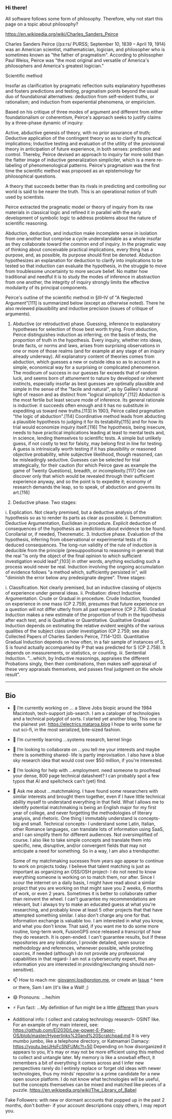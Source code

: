 ### Hi there!

All software follows some form of philosophy. Therefore, why not start this page on a topic about philosophy? 

https://en.wikipedia.org/wiki/Charles_Sanders_Peirce

Charles Sanders Peirce (/pɜːrs/ PURSS; September 10, 1839 – April 19, 1914) was an American scientist, mathematician, logician, and philosopher who is sometimes known as "the father of pragmatism". According to philosopher Paul Weiss, Peirce was "the most original and versatile of America's philosophers and America's greatest logician."

Scientific method

Insofar as clarification by pragmatic reflection suits explanatory hypotheses and fosters predictions and testing, pragmatism points beyond the usual duo of foundational alternatives: deduction from self-evident truths, or rationalism; and induction from experiential phenomena, or empiricism.

Based on his critique of three modes of argument and different from either foundationalism or coherentism, Peirce's approach seeks to justify claims by a three-phase dynamic of inquiry:

Active, abductive genesis of theory, with no prior assurance of truth;
Deductive application of the contingent theory so as to clarify its practical implications;
Inductive testing and evaluation of the utility of the provisional theory in anticipation of future experience, in both senses: prediction and control.
Thereby, Peirce devised an approach to inquiry far more solid than the flatter image of inductive generalization simpliciter, which is a mere re-labeling of phenomenological patterns. Peirce's pragmatism was the first time the scientific method was proposed as an epistemology for philosophical questions.

A theory that succeeds better than its rivals in predicting and controlling our world is said to be nearer the truth. This is an operational notion of truth used by scientists.

Peirce extracted the pragmatic model or theory of inquiry from its raw materials in classical logic and refined it in parallel with the early development of symbolic logic to address problems about the nature of scientific reasoning.

Abduction, deduction, and induction make incomplete sense in isolation from one another but comprise a cycle understandable as a whole insofar as they collaborate toward the common end of inquiry. In the pragmatic way of thinking about conceivable practical implications, every thing has a purpose, and, as possible, its purpose should first be denoted. Abduction hypothesizes an explanation for deduction to clarify into implications to be tested so that induction can evaluate the hypothesis, in the struggle to move from troublesome uncertainty to more secure belief. No matter how traditional and needful it is to study the modes of inference in abstraction from one another, the integrity of inquiry strongly limits the effective modularity of its principal components.

Peirce's outline of the scientific method in §III–IV of "A Neglected Argument"[111] is summarized below (except as otherwise noted). There he also reviewed plausibility and inductive precision (issues of critique of arguments).

1. Abductive (or retroductive) phase. Guessing, inference to explanatory hypotheses for selection of those best worth trying. From abduction, Peirce distinguishes induction as inferring, on the basis of tests, the proportion of truth in the hypothesis. Every inquiry, whether into ideas, brute facts, or norms and laws, arises from surprising observations in one or more of those realms (and for example at any stage of an inquiry already underway). All explanatory content of theories comes from abduction, which guesses a new or outside idea so as to account in a simple, economical way for a surprising or complicated phenomenon. The modicum of success in our guesses far exceeds that of random luck, and seems born of attunement to nature by developed or inherent instincts, especially insofar as best guesses are optimally plausible and simple in the sense of the "facile and natural", as by Galileo's natural light of reason and as distinct from "logical simplicity".[112] Abduction is the most fertile but least secure mode of inference. Its general rationale is inductive: it succeeds often enough and it has no substitute in expediting us toward new truths.[113] In 1903, Peirce called pragmatism "the logic of abduction".[114] Coordinative method leads from abducting a plausible hypothesis to judging it for its testability[115] and for how its trial would economize inquiry itself.[116] The hypothesis, being insecure, needs to have practical implications leading at least to mental tests and, in science, lending themselves to scientific tests. A simple but unlikely guess, if not costly to test for falsity, may belong first in line for testing. A guess is intrinsically worth testing if it has plausibility or reasoned objective probability, while subjective likelihood, though reasoned, can be misleadingly seductive. Guesses can be selected for trial strategically, for their caution (for which Peirce gave as example the game of Twenty Questions), breadth, or incomplexity.[117] One can discover only that which would be revealed through their sufficient experience anyway, and so the point is to expedite it; economy of research demands the leap, so to speak, of abduction and governs its art.[116]

2. Deductive phase. Two stages:

i. Explication. Not clearly premised, but a deductive analysis of the hypothesis so as to render its parts as clear as possible.
ii. Demonstration: Deductive Argumentation, Euclidean in procedure. Explicit deduction of consequences of the hypothesis as predictions about evidence to be found. Corollarial or, if needed, Theorematic.
3. Inductive phase. Evaluation of the hypothesis, inferring from observational or experimental tests of its deduced consequences. The long-run validity of the rule of induction is deducible from the principle (presuppositional to reasoning in general) that the real "is only the object of the final opinion to which sufficient investigation would lead";[103] in other words, anything excluding such a process would never be real. Induction involving the ongoing accumulation of evidence follows "a method which, sufficiently persisted in", will "diminish the error below any predesignate degree". Three stages:

i. Classification. Not clearly premised, but an inductive classing of objects of experience under general ideas.
ii. Probation: direct Inductive Argumentation. Crude or Gradual in procedure. Crude Induction, founded on experience in one mass (CP 2.759), presumes that future experience on a question will not differ utterly from all past experience (CP 2.756). Gradual Induction makes a new estimate of the proportion of truth in the hypothesis after each test, and is Qualitative or Quantitative. Qualitative Gradual Induction depends on estimating the relative evident weights of the various qualities of the subject class under investigation (CP 2.759; see also Collected Papers of Charles Sanders Peirce, 7.114–120). Quantitative Gradual Induction depends on how often, in a fair sample of instances of S, S is found actually accompanied by P that was predicted for S (CP 2.758). It depends on measurements, or statistics, or counting.
iii. Sentential Induction. "...which, by Inductive reasonings, appraises the different Probations singly, then their combinations, then makes self-appraisal of these very appraisals themselves, and passes final judgment on the whole result".

-----
Bio
-----

- 🔭 I’m currently working on ... a Steve Jobs biopic around the 1984 Macintosh, tech-support job-search. I am a cataloger of technologies and a technical polyglot of sorts. I started yet another blog. This one is the plainest yet: https://electrics.mataroa.blog I hope to write some far out sci-fi, in the most serialized, bite-sized fashion.
- 🌱 I’m currently learning ...systems research, kernel lingo
- 👯 I’m looking to collaborate on ...you tell me your interests and maybe there is something shared- life is partly improvisation. I also have a blue sky research idea that would cost over $50 million, if you're interested.
- 🤔 I’m looking for help with ...employment. need someone to proofread your dense, 800 page technical datasheet? I can probably spot a few typos that AI and spellcheck can't (yet) find.
- 💬 Ask me about ...matchmaking. I have found some researchers with similar interests and brought them together, even if I have little technical ability myself to understand everything in that field. What I allows me to identify potential matchmaking is being an English major for my first year of college, and never forgetting the methodologies of literary analysis, and rhetoric. One thing I immutably understand is concepts- big and small. Technical concepts- I understand some Latin, Italian, other Romance languages, can translate lots of information using SaaS, and I can simplify them for different audiences. Not oversimplified of course. I also like to take simple concepts and translate them into specific, new, disruptive, and/or convergent fields that may not anticipate a need for something. So in a way, I am also a trendspotter.

  Some of my matchmaking sucesses from years ago appear to continue to work on projects today. I believe that talent matching is just as important as organizing an OSS/OSH project- I do not need to know everything someone is working on to match them, nor after. Since I scour the internet on a daily basis, I might have read about a similar project that you are working on that might save you 2 weeks, 6 months of work, or even 2 years. Sometimes it is better to collaborate rather than reinvent the wheel. I can't guarantee my recommendations are relevant, but i always try to make an educated guess at what you're researching, and probably know at least 5 other projects that that have attempted something similar. I also don't charge any one for that. Information exchange is valuable too. I am interested in what you know, and what you don't know. That said, if you want me to do some more routine, long-term work, FusionGPS once released a transcript of how they do research. It is open-ended. I can't guarantee results, but if these repositories are any indication, I provide detailed, open source methodology and references, whenever possible, while protecting sources, if needed (although I do not provide any professional capabilities in that regard- I am not a cybersecurity expert, thus any information you are interested in providing/exchanging should non-sensitive). 
- 📫 How to reach me: giovanni.los@proton.me, or create an [Issue](https://github.com/hatonthecat/hatonthecat/issues/new) ^ here or there, Sam I am (it's like a Wall! ;)
- 😄 Pronouns: ...he/him
- ⚡ Fun fact: ...My definition of fun might be a little [different](https://www.youtube.com/watch?v=Qb1_UjIPCTE) than yours
  
- Additional info:
I collect and catalog technology research- OSINT like. For an example of my main interest, see: https://github.com/EI2030/Low-power-E-Paper-OS/blob/master/Hyperlinks%20and%20Scratchpad.md It is very mumbo jumbo, like a telephone directory, or Katmamari Damacy: https://youtu.be/JHsFcSNFUMc?t=50 Depending on how disorganized it appears to you, It's may or may not be more efficient using this method to collect and untangle later. My memory is like a snowball effect, it remembers a bit of everything it comes across and I infer new perspectives rarely do I entirely replace or forget old ideas with newer technologies, thus my minds' repositor is a prime candidate for a new open source platform. I do not know what technologies will be useful, but the concepts themselves can be mixed and matched like pieces of a puzzle. https://en.wikipedia.org/wiki/The_Library_of_Babel 

Fake Followers: with new or dormant accounts that popped up in the past 2 months, don't bother- if your account descriptions copy others, I may report you.
